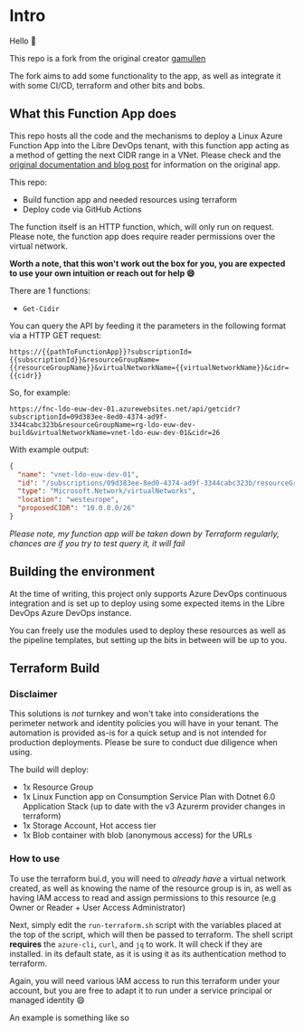 # Intro

Hello :wave:

This repo is a fork from the original creator [gamullen](https://github.com/gamullen/FindNextCIDRRange)

The fork aims to add some functionality to the app, as well as integrate it with some CI/CD, terraform and other bits and bobs.

## What this Function App does

This repo hosts all the code and the mechanisms to deploy a Linux Azure Function App into the Libre DevOps tenant, with this function app acting as a method of getting the next CIDR range in a VNet.  Please check and the [original documentation and blog post](https://techcommunity.microsoft.com/t5/azure-networking-blog/programmatically-find-next-available-cidr-for-subnet/ba-p/3266016) for information on the original app. 

This repo:

- Build function app and needed resources using terraform
- Deploy code via GitHub Actions

The function itself is an HTTP function, which, will only run on request. Please note, the function app does require reader permissions over the virtual network.

**Worth a note, that this won't work out the box for you, you are expected to use your own intuition or reach out for help :smile:**

There are 1 functions:
- `Get-Cidir` 

You can query the API by feeding it the parameters in the following format via a HTTP GET request:

`https://{{pathToFunctionApp}}?subscriptionId={{subscriptionId}}&resourceGroupName={{resourceGroupName}}&virtualNetworkName={{virtualNetworkName}}&cidr={{cidr}}`

So, for example:

`https://fnc-ldo-euw-dev-01.azurewebsites.net/api/getcidr?subscriptionId=09d383ee-8ed0-4374-ad9f-3344cabc323b&resourceGroupName=rg-ldo-euw-dev-build&virtualNetworkName=vnet-ldo-euw-dev-01&cidr=26`

With example output:

```json
{
  "name": "vnet-ldo-euw-dev-01",
  "id": "/subscriptions/09d383ee-8ed0-4374-ad9f-3344cabc323b/resourceGroups/rg-ldo-euw-dev-build/providers/Microsoft.Network/virtualNetworks/vnet-ldo-euw-dev-01",
  "type": "Microsoft.Network/virtualNetworks",
  "location": "westeurope",
  "proposedCIDR": "10.0.0.0/26"
}
```

_Please note, my function app will be taken down by Terraform regularly, chances are if you try to test query it, it will fail_

## Building the environment

At the time of writing, this project only supports Azure DevOps continuous integration and is set up to deploy using some expected items in the Libre DevOps Azure DevOps instance.

You can freely use the modules used to deploy these resources as well as the pipeline templates, but setting up the bits in between will be up to you.


## Terraform Build

### Disclaimer

This solutions is _not_ turnkey and won't take into considerations the perimeter network and identity policies you will have in your tenant.  The automation is provided as-is for a quick setup and is not intended for production deployments. Please be sure to conduct due diligence when using.

The build will deploy:
- 1x Resource Group
- 1x Linux Function app on Consumption Service Plan with Dotnet 6.0 Application Stack (up to date with the v3 Azurerm provider changes in terraform)
- 1x Storage Account, Hot access tier
- 1x Blob container with blob (anonymous access) for the URLs

### How to use

To use the terraform bui.d, you will need to _already have_ a virtual network created, as well as knowing the name of the resource group is in, as well as having IAM access to read and assign permissions to this resource (e.g Owner or Reader + User Access Administrator) 

Next, simply edit the `run-terraform.sh` script with the variables placed at the top of the script, which will then be passed to terraform.  The shell script **requires** the `azure-cli`, `curl`, and `jq` to work. It will check if they are installed. in its default state, as it is using it as its authentication method to terraform.  

Again, you will need various IAM access to run this terraform under your account, but you are free to adapt it to run under a service principal or managed identity :smile:

An example is something like so

```shell

```
